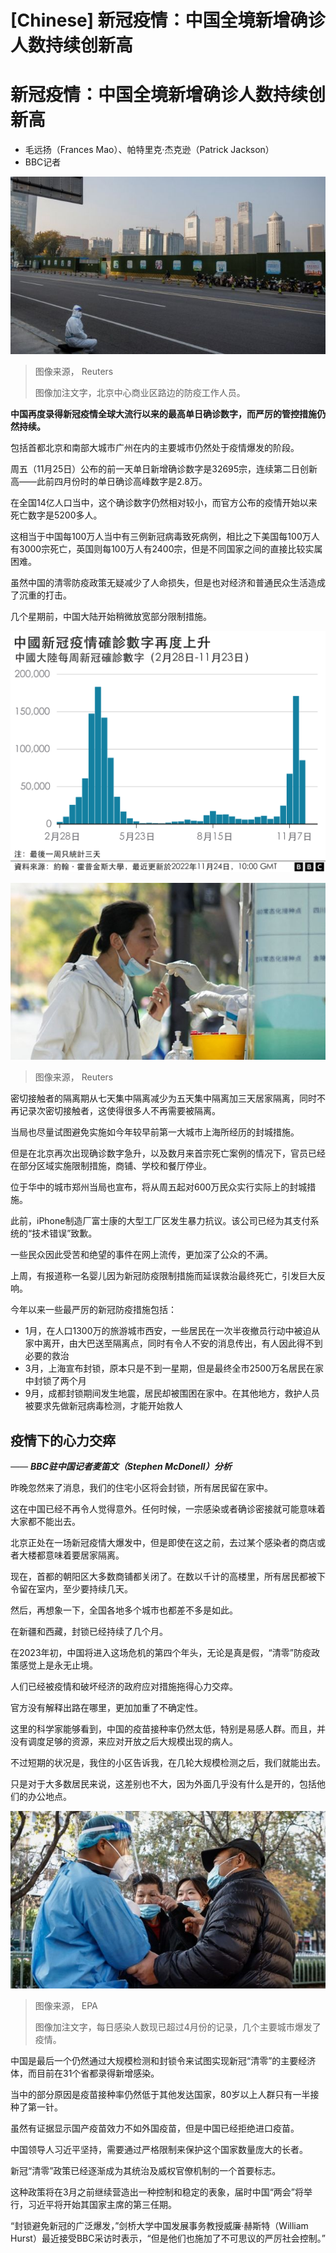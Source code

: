 # [Chinese] 新冠疫情：中国全境新增确诊人数持续创新高

#  新冠疫情：中国全境新增确诊人数持续创新高

  * 毛远扬（Frances Mao）、帕特里克·杰克逊（Patrick Jackson） 
  * BBC记者 


![一名身穿防护服的北京防疫工作者坐在中央商务区 \(CBD\) 的人行道上](_127765314_beire.jpg)

> 图像来源，  Reuters
>
> 图像加注文字，北京中心商业区路边的防疫工作人员。

**中国再度录得新冠疫情全球大流行以来的最高单日确诊数字，而严厉的管控措施仍然持续。**

包括首都北京和南部大城市广州在内的主要城市仍然处于疫情爆发的阶段。

周五（11月25日）公布的前一天单日新增确诊数字是32695宗，连续第二日创新高——此前四月份时的单日确诊高峰数字是2.8万。

在全国14亿人口当中，这个确诊数字仍然相对较小，而官方公布的疫情开始以来死亡数字是5200多人。

这相当于中国每100万人当中有三例新冠病毒致死病例，相比之下美国每100万人有3000宗死亡，英国则每100万人有2400宗，但是不同国家之间的直接比较实属困难。

虽然中国的清零防疫政策无疑减少了人命损失，但是也对经济和普通民众生活造成了沉重的打击。

几个星期前，中国大陆开始稍微放宽部分限制措施。

![图表](_127760210_weekly_china_coronavirus_cases_excl_hk_chinese-nc-2x-nc.png)

![上海一名妇女在检测点接受检测](_127764780_chinacovid-index1-reuters.jpg)

> 图像来源，  Reuters

密切接触者的隔离期从七天集中隔离减少为五天集中隔离加三天居家隔离，同时不再记录次密切接触者，这使得很多人不再需要被隔离。

当局也尽量试图避免实施如今年较早前第一大城市上海所经历的封城措施。

但是在北京再次出现确诊数字急升，以及数月来首宗死亡案例的情况下，官员已经在部分区域实施限制措施，商铺、学校和餐厅停业。

位于华中的城市郑州当局也宣布，将从周五起对600万民众实行实际上的封城措施。

此前，iPhone制造厂富士康的大型工厂区发生暴力抗议。该公司已经为其支付系统的“技术错误”致歉。


一些民众因此受苦和绝望的事件在网上流传，更加深了公众的不满。

上周，有报道称一名婴儿因为新冠防疫限制措施而延误救治最终死亡，引发巨大反响。

今年以来一些最严厉的新冠防疫措施包括：

  * 1月，在人口1300万的旅游城市西安，一些居民在一次半夜撤员行动中被迫从家中离开，由大巴送至隔离点，同时有令人不安的消息传出，有人因此得不到必要的救治 
  * 3月，上海宣布封锁，原本只是不到一星期，但是最终全市2500万名居民在家中封锁了两个月 
  * 9月，成都封锁期间发生地震，居民却被围困在家中。在其他地方，救护人员被要求先做新冠病毒检测，才能开始救人 

##  疫情下的心力交瘁

_——_ _**BBC驻中国记者麦笛文（Stephen McDonell）分析**_

昨晚忽然来了消息，我们的住宅小区将会封锁，所有居民留在家中。

这在中国已经不再令人觉得意外。任何时候，一宗感染或者确诊密接就可能意味着大家都不能出去。

北京正处在一场新冠疫情大爆发中，但是即使在这之前，去过某个感染者的商店或者大楼都意味着要居家隔离。

现在，首都的朝阳区大多数商铺都关闭了。在数以千计的高楼里，所有居民都被下令留在室内，至少要持续几天。

然后，再想象一下，全国各地多个城市也都差不多是如此。

在新疆和西藏，封锁已经持续了几个月。

在2023年初，中国将进入这场危机的第四个年头，无论是真是假，“清零”防疫政策感觉上是永无止境。

人们已经被疫情和破坏经济的政府应对措施拖得心力交瘁。

官方没有解释出路在哪里，更加加重了不确定性。

这里的科学家能够看到，中国的疫苗接种率仍然太低，特别是易感人群。而且，并没有调度足够的资源，来应对开放之后大规模出现的病人。

不过短期的状况是，我住的小区告诉我，在几轮大规模检测之后，我们就能出去。

只是对于大多数居民来说，这差别也不大，因为外面几乎没有什么是开的，包括他们的办公地点。

![11月21日，一名妇女（右二\) 在北京某处新冠测试点与一名志愿卫生工作者（左）争论](_127761721_index.jpg)

> 图像来源，  EPA
>
> 图像加注文字，每日感染人数现已超过4月份的记录，几个主要城市爆发了疫情。

中国是最后一个仍然通过大规模检测和封锁令来试图实现新冠“清零”的主要经济体，而目前在31个省都录得新增感染。

当中的部分原因是疫苗接种率仍然低于其他发达国家，80岁以上人群只有一半接种了第一针。

虽然有证据显示国产疫苗效力不如外国疫苗，但是中国已经拒绝进口疫苗。

中国领导人习近平坚持，需要通过严格限制来保护这个国家数量庞大的长者。

新冠“清零”政策已经逐渐成为其统治及威权官僚机制的一个首要标志。

这种政策将在3月之前继续营造出一种控制和稳定的表象，届时中国“两会”将举行，习近平将开始其国家主席的第三任期。

“封锁避免新冠的广泛爆发，”剑桥大学中国发展事务教授威廉·赫斯特（William Hurst）最近接受BBC采访时表示，“但是他们也施加了不可思议的严厉社会控制。”


